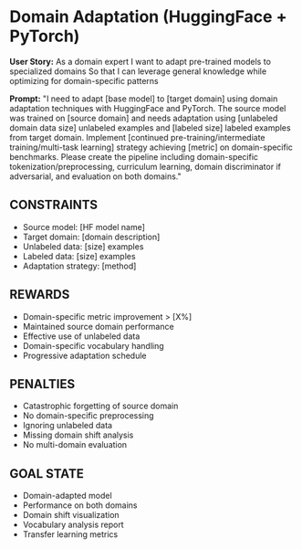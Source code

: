 # Domain Adaptation (HuggingFace + PyTorch)

**User Story:**
As a domain expert
I want to adapt pre-trained models to specialized domains
So that I can leverage general knowledge while optimizing for domain-specific patterns

**Prompt:**
"I need to adapt [base model] to [target domain] using domain adaptation techniques with HuggingFace and PyTorch. The source model was trained on [source domain] and needs adaptation using [unlabeled domain data size] unlabeled examples and [labeled size] labeled examples from target domain. Implement [continued pre-training/intermediate training/multi-task learning] strategy achieving [metric] on domain-specific benchmarks. Please create the pipeline including domain-specific tokenization/preprocessing, curriculum learning, domain discriminator if adversarial, and evaluation on both domains."

## CONSTRAINTS
- Source model: [HF model name]
- Target domain: [domain description]
- Unlabeled data: [size] examples
- Labeled data: [size] examples
- Adaptation strategy: [method]

## REWARDS
- Domain-specific metric improvement > [X%]
- Maintained source domain performance
- Effective use of unlabeled data
- Domain-specific vocabulary handling
- Progressive adaptation schedule

## PENALTIES
- Catastrophic forgetting of source domain
- No domain-specific preprocessing
- Ignoring unlabeled data
- Missing domain shift analysis
- No multi-domain evaluation

## GOAL STATE
- Domain-adapted model
- Performance on both domains
- Domain shift visualization
- Vocabulary analysis report
- Transfer learning metrics
